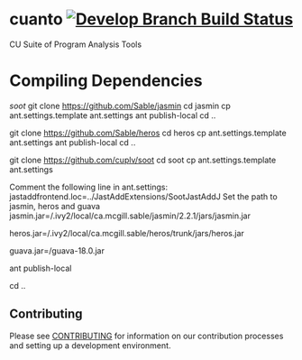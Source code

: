 # cuanto [![Develop Branch Build Status](https://travis-ci.org/cuplv/cuanto.svg?branch=develop)](https://travis-ci.org/cuplv/cuanto)

CU Suite of Program Analysis Tools

# Compiling Dependencies
*soot*
git clone https://github.com/Sable/jasmin 
cd jasmin cp ant.settings.template ant.settings 
ant publish-local 
cd ..

git clone https://github.com/Sable/heros 
cd heros cp ant.settings.template ant.settings 
ant publish-local 
cd ..

git clone https://github.com/cuplv/soot 
cd soot 
cp ant.settings.template ant.settings

Comment the following line in ant.settings: jastaddfrontend.loc=../JastAddExtensions/SootJastAddJ
Set the path to jasmin, heros and guava
jasmin.jar=<yourhome>/.ivy2/local/ca.mcgill.sable/jasmin/2.2.1/jars/jasmin.jar

heros.jar=<yourhome>/.ivy2/local/ca.mcgill.sable/heros/trunk/jars/heros.jar

guava.jar=<heros-git-repository-path>/guava-18.0.jar

ant publish-local

cd ..

## Contributing

Please see [CONTRIBUTING](CONTRIBUTING.md) for information on our contribution processes and setting up a development environment.


